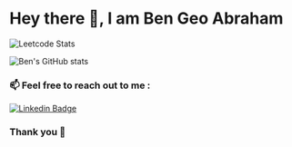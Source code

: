 # Hey there 👋,  I am Ben Geo Abraham

![Leetcode Stats](https://leetcard.jacoblin.cool/benana)


![Ben's GitHub stats](https://github-readme-stats.vercel.app/api?username=Ben-geo&show_icons=true&theme=synthwave)

### 📫 Feel free to reach out to me :

 [![Linkedin Badge](https://img.shields.io/badge/-@bengeoabraham-blue?style=flat-square&logo=Linkedin&logoColor=white&link=https://www.linkedin.com/in/bengeoabraham/)](https://www.linkedin.com/in/bengeoabraham/)

### Thank you 🙂
